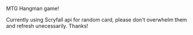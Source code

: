 MTG Hangman game!


Currently using Scryfall api for random card, please don't overwhelm them and refresh unecessarily. Thanks!
